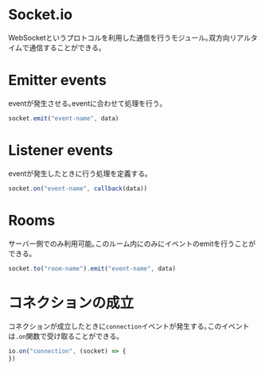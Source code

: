 # Socket.io

WebSocketというプロトコルを利用した通信を行うモジュール｡双方向リアルタイムで通信することができる｡

# Emitter events

eventが発生させる｡eventに合わせて処理を行う｡

```javascript
socket.emit("event-name", data)
```

# Listener events

eventが発生したときに行う処理を定義する｡

```javascript
socket.on("event-name", callback(data))
```

# Rooms

サーバー側でのみ利用可能｡このルーム内にのみにイベントのemitを行うことができる｡

```javascript
socket.to("room-name").emit("event-name", data)
```

# コネクションの成立

コネクションが成立したときに`connection`イベントが発生する｡このイベントは`.on`関数で受け取ることができる｡

```javascript
io.on("connection", (socket) => {
})
```